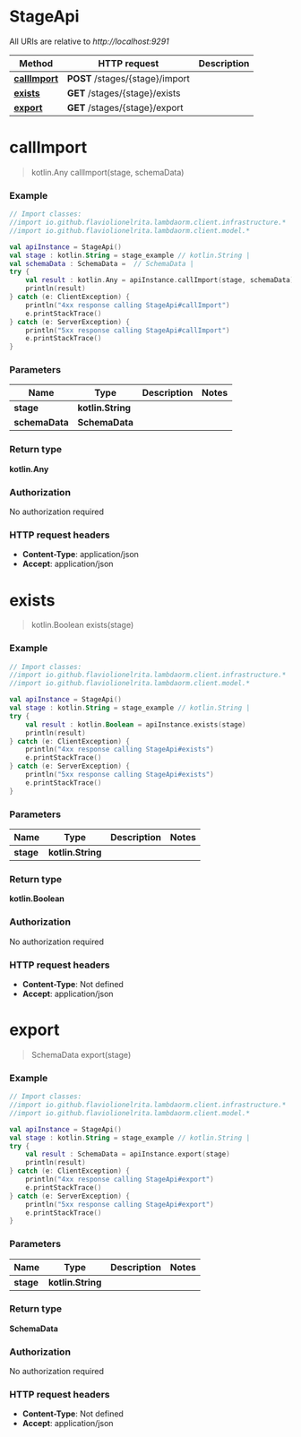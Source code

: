 # StageApi

All URIs are relative to *http://localhost:9291*

Method | HTTP request | Description
------------- | ------------- | -------------
[**callImport**](StageApi.md#callImport) | **POST** /stages/{stage}/import | 
[**exists**](StageApi.md#exists) | **GET** /stages/{stage}/exists | 
[**export**](StageApi.md#export) | **GET** /stages/{stage}/export | 


<a name="callImport"></a>
# **callImport**
> kotlin.Any callImport(stage, schemaData)



### Example
```kotlin
// Import classes:
//import io.github.flaviolionelrita.lambdaorm.client.infrastructure.*
//import io.github.flaviolionelrita.lambdaorm.client.model.*

val apiInstance = StageApi()
val stage : kotlin.String = stage_example // kotlin.String | 
val schemaData : SchemaData =  // SchemaData | 
try {
    val result : kotlin.Any = apiInstance.callImport(stage, schemaData)
    println(result)
} catch (e: ClientException) {
    println("4xx response calling StageApi#callImport")
    e.printStackTrace()
} catch (e: ServerException) {
    println("5xx response calling StageApi#callImport")
    e.printStackTrace()
}
```

### Parameters

Name | Type | Description  | Notes
------------- | ------------- | ------------- | -------------
 **stage** | **kotlin.String**|  |
 **schemaData** | **SchemaData**|  |

### Return type

**kotlin.Any**

### Authorization

No authorization required

### HTTP request headers

 - **Content-Type**: application/json
 - **Accept**: application/json

<a name="exists"></a>
# **exists**
> kotlin.Boolean exists(stage)



### Example
```kotlin
// Import classes:
//import io.github.flaviolionelrita.lambdaorm.client.infrastructure.*
//import io.github.flaviolionelrita.lambdaorm.client.model.*

val apiInstance = StageApi()
val stage : kotlin.String = stage_example // kotlin.String | 
try {
    val result : kotlin.Boolean = apiInstance.exists(stage)
    println(result)
} catch (e: ClientException) {
    println("4xx response calling StageApi#exists")
    e.printStackTrace()
} catch (e: ServerException) {
    println("5xx response calling StageApi#exists")
    e.printStackTrace()
}
```

### Parameters

Name | Type | Description  | Notes
------------- | ------------- | ------------- | -------------
 **stage** | **kotlin.String**|  |

### Return type

**kotlin.Boolean**

### Authorization

No authorization required

### HTTP request headers

 - **Content-Type**: Not defined
 - **Accept**: application/json

<a name="export"></a>
# **export**
> SchemaData export(stage)



### Example
```kotlin
// Import classes:
//import io.github.flaviolionelrita.lambdaorm.client.infrastructure.*
//import io.github.flaviolionelrita.lambdaorm.client.model.*

val apiInstance = StageApi()
val stage : kotlin.String = stage_example // kotlin.String | 
try {
    val result : SchemaData = apiInstance.export(stage)
    println(result)
} catch (e: ClientException) {
    println("4xx response calling StageApi#export")
    e.printStackTrace()
} catch (e: ServerException) {
    println("5xx response calling StageApi#export")
    e.printStackTrace()
}
```

### Parameters

Name | Type | Description  | Notes
------------- | ------------- | ------------- | -------------
 **stage** | **kotlin.String**|  |

### Return type

**SchemaData**

### Authorization

No authorization required

### HTTP request headers

 - **Content-Type**: Not defined
 - **Accept**: application/json

